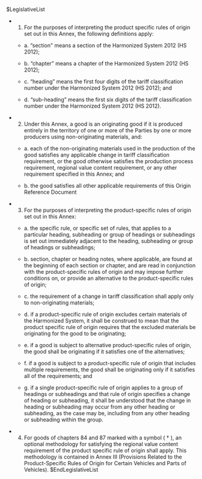 $LegislativeList
* 1. For the purposes of interpreting the product specific rules of origin set out in this Annex, the following definitions apply:

  * a. “section" means a section of the Harmonized System 2012 (HS 2012);

  * b. “chapter” means a chapter of the Harmonized System 2012 (HS 2012);

  * c. “heading” means the first four digits of the tariff classification number under the Harmonized System 2012 (HS 2012); and

  * d. “sub-heading” means the first six digits of the tariff classification number under the Harmonized System 2012 (HS 2012).


* 2. Under this Annex, a good is an originating good if it is produced entirely in the territory of one or more of the Parties by one or more producers using non-originating materials, and:

  * a. each of the non-originating materials used in the production of the good satisfies any applicable change in tariff classification requirement, or the good otherwise satisfies the production process requirement, regional value content requirement, or any other requirement specified in this Annex; and

  * b. the good satisfies all other applicable requirements of this Origin Reference Document

* 3. For the purposes of interpreting the product-specific rules of origin set out in this Annex:

  * a. the specific rule, or specific set of rules, that applies to a particular heading, subheading or group of headings or subheadings is set out immediately adjacent to the heading, subheading or group of headings or subheadings;

  * b. section, chapter or heading notes, where applicable, are found at the beginning of each section or chapter, and are read in conjunction with the product-specific rules of origin and may impose further conditions on, or provide an alternative to the product-specific rules of origin;

  * c. the requirement of a change in tariff classification shall apply only to non-originating materials;

  * d. if a product-specific rule of origin excludes certain materials of the Harmonized System, it shall be construed to mean that the product specific rule of origin requires that the excluded materials be originating for the good to be originating;

  * e. if a good is subject to alternative product-specific rules of origin, the good shall be originating if it satisfies one of the alternatives;

  * f. if a good is subject to a product-specific rule of origin that includes multiple requirements, the good shall be originating only if it satisfies all of the requirements; and

  * g. if a single product-specific rule of origin applies to a group of headings or subheadings and that rule of origin specifies a change of heading or subheading, it shall be understood that the change in heading or subheading may occur from any other heading or subheading, as the case may be, including from any other heading or subheading within the group.

* 4. For goods of chapters 84 and 87 marked with a symbol ( † ), an optional methodology for satisfying the regional value content requirement of the product specific rule of origin shall apply. This methodology is contained in Annex III (Provisions Related to the Product-Specific Rules of Origin for Certain Vehicles and Parts of Vehicles).
$EndLegislativeList
